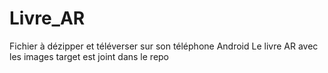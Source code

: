 # Livre_AR
Fichier à dézipper et téléverser sur son téléphone Android
Le livre AR avec les images target est joint dans le repo
